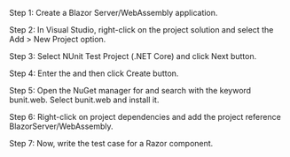 Step 1: Create a Blazor Server/WebAssembly application.


Step 2: In Visual Studio, right-click on the project solution and select the Add > New Project option.

Step 3: Select NUnit Test Project (.NET Core) and click Next button.

Step 4: Enter the <ProjectName> and then click Create button.
  
Step 5: Open the NuGet manager for <ProjectName> and search with the keyword bunit.web. Select bunit.web and install it.
  
Step 6: Right-click on <ProjectName> project dependencies and add the project reference BlazorServer/WebAssembly.
  
Step 7: Now, write the test case for a Razor component.
